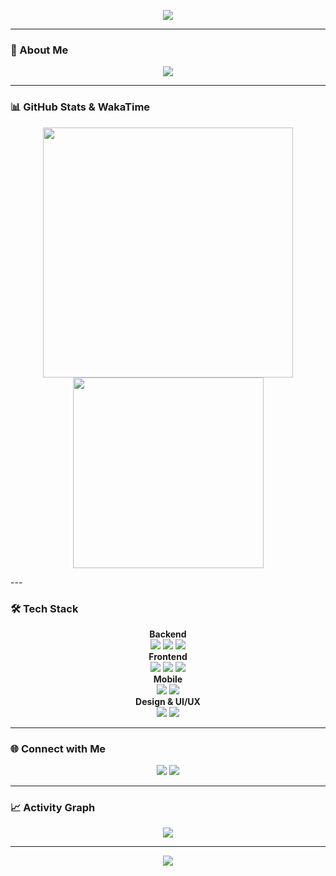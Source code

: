 <!-- Header -->
<p align="center">
  <img src="https://capsule-render.vercel.app/api?type=rounded&color=6a0dad&height=180&section=header&text=Hi,%20I'm%20Dhafa%20&fontSize=45&fontColor=ffffff&fontAlignY=50&desc=%20Designer%20%7C%20Fullstack%20Developer&descAlignY=65&descAlign=50&animation=fadeIn" />
</p>

---

### 💫 About Me
<p align="center">
  <img src="https://readme-typing-svg.herokuapp.com?font=Fira+Code&size=22&duration=3000&pause=500&color=DA70D6&width=500&lines=⚡+Fokus+di+Laravel+(Backend);⚛️+Next.js+(Frontend);📱+Kotlin+%26+Android+(Mobile);✨+Suka+UI/UX+%26+bikin+produk+impactful&center=true" />
</p>

---

### 📊 GitHub Stats & WakaTime
<p align="center">
  <img src="https://github-readme-stats.vercel.app/api?username=dhafaal&show_icons=true&theme=radical&hide_border=true&count_private=true&title_color=DA70D6&icon_color=DA70D6&text_color=ffffff&bg_color=1f0f2f" width="400" />
  <img src="https://github-readme-stats.vercel.app/api/top-langs/?username=dhafaal&layout=compact&theme=radical&hide_border=true&title_color=DA70D6&text_color=ffffff&bg_color=1f0f2f" width="305" />
</p>
---

### 🛠️ Tech Stack
<p align="center">
  <b>Backend</b><br>
  <img src="https://img.shields.io/badge/Laravel-9b59b6?style=for-the-badge&logo=laravel&logoColor=white" />
  <img src="https://img.shields.io/badge/PHP-777BB4?style=for-the-badge&logo=php&logoColor=white" />
  <img src="https://img.shields.io/badge/Node.js-6a0dad?style=for-the-badge&logo=node.js&logoColor=white" /><br>
  <b>Frontend</b><br>
  <img src="https://img.shields.io/badge/Next.js-6a0dad?style=for-the-badge&logo=next.js&logoColor=white" />
  <img src="https://img.shields.io/badge/React-61DAFB?style=for-the-badge&logo=react&logoColor=black" />
  <img src="https://img.shields.io/badge/Tailwind_CSS-38B2AC?style=for-the-badge&logo=tailwind-css&logoColor=white" /><br>
  <b>Mobile</b><br>
  <img src="https://img.shields.io/badge/Kotlin-8e44ad?style=for-the-badge&logo=kotlin&logoColor=white" />
  <img src="https://img.shields.io/badge/Android-9b59b6?style=for-the-badge&logo=android&logoColor=white" /><br>
  <b>Design & UI/UX</b><br>
  <img src="https://img.shields.io/badge/Figma-F24E1E?style=for-the-badge&logo=figma&logoColor=white" />
  <img src="https://img.shields.io/badge/Adobe_XD-FF61F6?style=for-the-badge&logo=adobe-xd&logoColor=white" />
</p>

---

### 🌐 Connect with Me
<p align="center">
  <a href="https://www.linkedin.com/in/muhammad-dhafa-alvaro-13b7aa235/"><img src="https://img.shields.io/badge/LinkedIn-6a0dad?style=for-the-badge&logo=linkedin&logoColor=white"/></a>
  <a href="mailto:dhafaal.a@gmail.com"><img src="https://img.shields.io/badge/Email-8e44ad?style=for-the-badge&logo=gmail&logoColor=white"/></a>
</p>

---

### 📈 Activity Graph
<p align="center">
  <img src="https://github-readme-activity-graph.vercel.app/graph?username=dhafaal&theme=react-dark&bg_color=1f0f2f&line=DA70D6&point=DA70D6&color=DA70D6&title_color=DA70D6" />
</p>

---

<!-- Footer -->
<p align="center">
  <img src="https://capsule-render.vercel.app/api?type=rounded&color=6a0dad&height=140&section=footer" />
</p>
